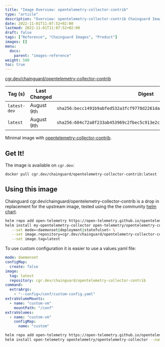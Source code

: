 ```yaml
---
title: "Image Overview: opentelemetry-collector-contrib"
type: "article"
description: "Overview: opentelemetry-collector-contrib Chainguard Image"
date: 2022-11-01T11:07:52+02:00
lastmod: 2022-11-01T11:07:52+02:00
draft: false
tags: ["Reference", "Chainguard Images", "Product"]
images: []
menu:
  docs:
    parent: "images-reference"
weight: 500
toc: true
---
```


[cgr.dev/chainguard/opentelemetry-collector-contrib](https://github.com/chainguard-images/images/tree/main/images/opentelemetry-collector-contrib)

| Tag (s)       | Last Changed | Digest                                                                    |
|---------------|--------------|---------------------------------------------------------------------------|
|  `latest-dev` | August 9th   | `sha256:becc1491b9abfed532a3fcf9778d2261da931823990db7ea4ba4c7f5c6337c82` |
|  `latest`     | August 9th   | `sha256:604c72a8f233ab453969c2fbec5c913e2c162e648567cd090808eabd6497bc5a` |



Minimal image with [opentelemetry-collector-contrib](https://github.com/open-telemetry/opentelemetry-collector-contrib).

## Get It!

The image is available on `cgr.dev`:

```
docker pull cgr.dev/chainguard/opentelemetry-collector-contrib:latest
```

## Using this image

Chainguard cgr.dev/chainguard/opentelemetry-collector-contrib is a drop in replacement for the upstream image, tested using the the community [helm chart](https://opentelemetry.io/docs/kubernetes/helm/collector/).

```bash
helm repo add open-telemetry https://open-telemetry.github.io/opentelemetry-helm-charts
helm install my-opentelemetry-collector open-telemetry/opentelemetry-collector \
   --set mode=<daemonset|deployment|statefulset> \
   --set image.repository=cgr.dev/chainguard/opentelemetry-collector-contrib \
   --set image.tag=latest
```

To use custom configuration it is easier to use a values.yaml file:

```yaml
mode: daemonset
configMap:
  create: false
image:
  tag: latest
  repository: cgr.dev/chainguard/opentelemetry-collector-contrib
command:
  extraArgs:
    - "--config=/conf/custom-config.yaml"
extraVolumeMounts:
  - name: "custom-vm"
    mountPath: "/conf"
extraVolumes:
  - name: "custom-vm"
    configMap:
      name: "custom"

```
```bash
helm repo add open-telemetry https://open-telemetry.github.io/opentelemetry-helm-charts
helm install open-telemetry opentelemetry/opentelemetry-collector --namespace open-telemetry-custom-config -f values.yaml
```

